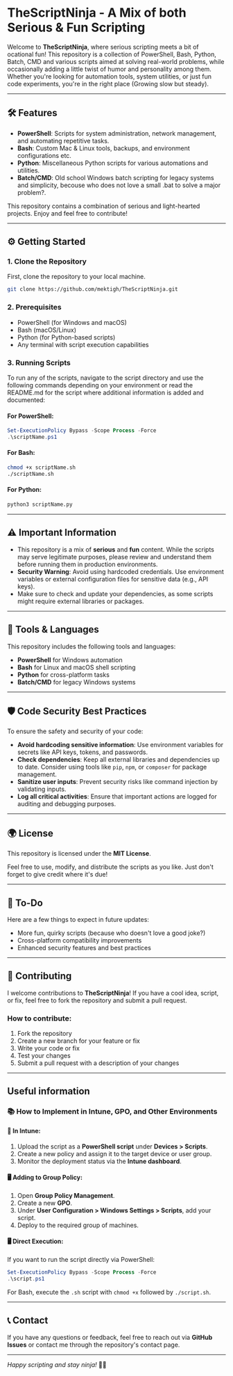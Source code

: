 
# TheScriptNinja - A Mix of both Serious & Fun Scripting

Welcome to **TheScriptNinja**, where serious scripting meets a bit of ocational fun! This repository is a collection of PowerShell, Bash, Python, Batch, CMD and various scripts aimed at solving real-world problems, while occasionally adding a little twist of humor and personality among them. Whether you're looking for automation tools, system utilities, or just fun code experiments, you're in the right place (Growing slow but steady).

---

## 🛠️ Features

- **PowerShell**: Scripts for system administration, network management, and automating repetitive tasks.
- **Bash**: Custom Mac & Linux tools, backups, and environment configurations etc.
- **Python**: Miscellaneous Python scripts for various automations and utilities.
- **Batch/CMD**: Old school Windows batch scripting for legacy systems and simplicity, becouse who does not love a small .bat to solve a major problem?.

This repository contains a combination of serious and light-hearted projects. Enjoy and feel free to contribute!

---

## ⚙️ Getting Started

### 1. Clone the Repository

First, clone the repository to your local machine.

```bash
git clone https://github.com/mektigh/TheScriptNinja.git
```

### 2. Prerequisites

- PowerShell (for Windows and macOS)
- Bash (macOS/Linux)
- Python (for Python-based scripts)
- Any terminal with script execution capabilities

### 3. Running Scripts

To run any of the scripts, navigate to the script directory and use the following commands depending on your environment or read the README.md for the script where additional information is added and documented:

#### For PowerShell:
```powershell
Set-ExecutionPolicy Bypass -Scope Process -Force
.\scriptName.ps1
```

#### For Bash:
```bash
chmod +x scriptName.sh
./scriptName.sh
```

#### For Python:
```bash
python3 scriptName.py
```

---

## ⚠️ Important Information

- This repository is a mix of **serious** and **fun** content. While the scripts may serve legitimate purposes, please review and understand them before running them in production environments.
- **Security Warning**: Avoid using hardcoded credentials. Use environment variables or external configuration files for sensitive data (e.g., API keys).
- Make sure to check and update your dependencies, as some scripts might require external libraries or packages.

---

## 🔧 Tools & Languages

This repository includes the following tools and languages:

- **PowerShell** for Windows automation
- **Bash** for Linux and macOS shell scripting
- **Python** for cross-platform tasks
- **Batch/CMD** for legacy Windows systems

---

## 🛡️ Code Security Best Practices

To ensure the safety and security of your code:

- **Avoid hardcoding sensitive information**: Use environment variables for secrets like API keys, tokens, and passwords.
- **Check dependencies**: Keep all external libraries and dependencies up to date. Consider using tools like `pip`, `npm`, or `composer` for package management.
- **Sanitize user inputs**: Prevent security risks like command injection by validating inputs.
- **Log all critical activities**: Ensure that important actions are logged for auditing and debugging purposes.

---

## 🌍 License

This repository is licensed under the **MIT License**.

Feel free to use, modify, and distribute the scripts as you like. Just don't forget to give credit where it's due!

---

## 📜 To-Do

Here are a few things to expect in future updates:

- More fun, quirky scripts (because who doesn't love a good joke?)
- Cross-platform compatibility improvements
- Enhanced security features and best practices

---

## 🤝 Contributing

I welcome contributions to **TheScriptNinja**! 
If you have a cool idea, script, or fix, feel free to fork the repository and submit a pull request.

### How to contribute:

1. Fork the repository
2. Create a new branch for your feature or fix
3. Write your code or fix
4. Test your changes
5. Submit a pull request with a description of your changes

---

## Useful information

### 📚 How to Implement in Intune, GPO, and Other Environments

#### 🔧 In Intune:

1. Upload the script as a **PowerShell script** under **Devices > Scripts**.
2. Create a new policy and assign it to the target device or user group.
3. Monitor the deployment status via the **Intune dashboard**.

#### 🖥️ Adding to Group Policy:

1. Open **Group Policy Management**.
2. Create a new **GPO**.
3. Under **User Configuration > Windows Settings > Scripts**, add your script.
4. Deploy to the required group of machines.

#### 🖥️ Direct Execution:

If you want to run the script directly via PowerShell:

```powershell
Set-ExecutionPolicy Bypass -Scope Process -Force
.\script.ps1
```

For Bash, execute the `.sh` script with `chmod +x` followed by `./script.sh`.

---

## 📞 Contact

If you have any questions or feedback, feel free to reach out via **GitHub Issues** or contact me through the repository's contact page.

---

*Happy scripting and stay ninja!* 🥷🏼
